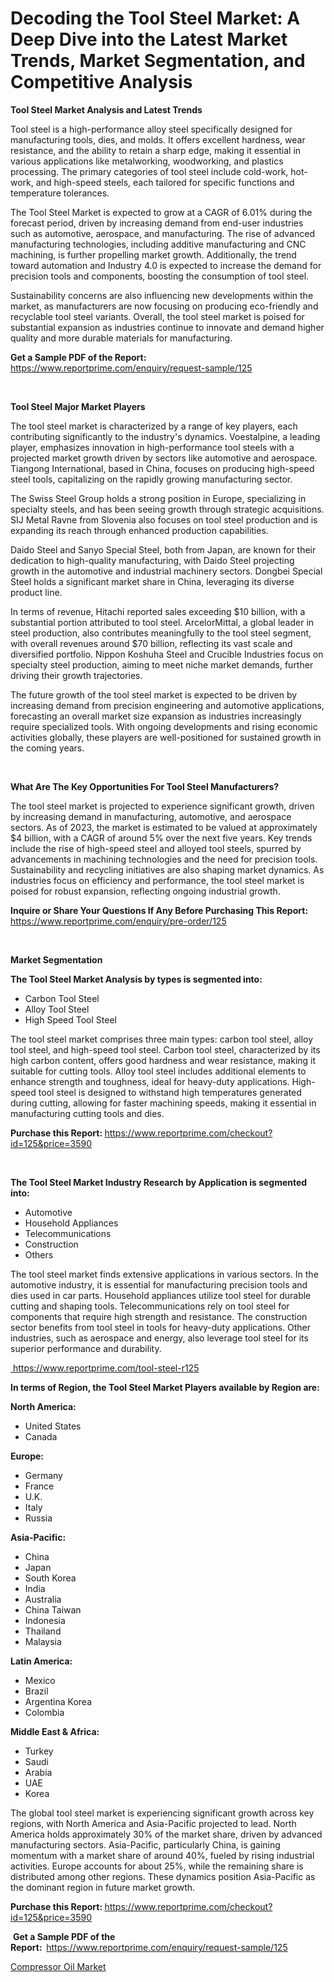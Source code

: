 <p><h1>Decoding the Tool Steel Market: A Deep Dive into the Latest Market Trends, Market Segmentation, and Competitive Analysis</h1></p><p><strong>Tool Steel Market Analysis and Latest Trends</strong></p>
<p><p>Tool steel is a high-performance alloy steel specifically designed for manufacturing tools, dies, and molds. It offers excellent hardness, wear resistance, and the ability to retain a sharp edge, making it essential in various applications like metalworking, woodworking, and plastics processing. The primary categories of tool steel include cold-work, hot-work, and high-speed steels, each tailored for specific functions and temperature tolerances.</p><p>The Tool Steel Market is expected to grow at a CAGR of 6.01% during the forecast period, driven by increasing demand from end-user industries such as automotive, aerospace, and manufacturing. The rise of advanced manufacturing technologies, including additive manufacturing and CNC machining, is further propelling market growth. Additionally, the trend toward automation and Industry 4.0 is expected to increase the demand for precision tools and components, boosting the consumption of tool steel. </p><p>Sustainability concerns are also influencing new developments within the market, as manufacturers are now focusing on producing eco-friendly and recyclable tool steel variants. Overall, the tool steel market is poised for substantial expansion as industries continue to innovate and demand higher quality and more durable materials for manufacturing.</p></p>
<p><strong>Get a Sample PDF of the Report:&nbsp;</strong> <a href="https://www.reportprime.com/enquiry/request-sample/125?utm_campaign=2991&utm_medium=2&utm_source=Github&utm_content=ia&utm_term=18032025&utm_id=tool-steel">https://www.reportprime.com/enquiry/request-sample/125</a></p>
<p>&nbsp;</p>
<p><strong>Tool Steel Major Market Players</strong></p>
<p><p>The tool steel market is characterized by a range of key players, each contributing significantly to the industry's dynamics. Voestalpine, a leading player, emphasizes innovation in high-performance tool steels with a projected market growth driven by sectors like automotive and aerospace. Tiangong International, based in China, focuses on producing high-speed steel tools, capitalizing on the rapidly growing manufacturing sector.</p><p>The Swiss Steel Group holds a strong position in Europe, specializing in specialty steels, and has been seeing growth through strategic acquisitions. SIJ Metal Ravne from Slovenia also focuses on tool steel production and is expanding its reach through enhanced production capabilities.</p><p>Daido Steel and Sanyo Special Steel, both from Japan, are known for their dedication to high-quality manufacturing, with Daido Steel projecting growth in the automotive and industrial machinery sectors. Dongbei Special Steel holds a significant market share in China, leveraging its diverse product line.</p><p>In terms of revenue, Hitachi reported sales exceeding $10 billion, with a substantial portion attributed to tool steel. ArcelorMittal, a global leader in steel production, also contributes meaningfully to the tool steel segment, with overall revenues around $70 billion, reflecting its vast scale and diversified portfolio. Nippon Koshuha Steel and Crucible Industries focus on specialty steel production, aiming to meet niche market demands, further driving their growth trajectories.</p><p>The future growth of the tool steel market is expected to be driven by increasing demand from precision engineering and automotive applications, forecasting an overall market size expansion as industries increasingly require specialized tools. With ongoing developments and rising economic activities globally, these players are well-positioned for sustained growth in the coming years.</p></p>
<p>&nbsp;</p>
<p><strong>What Are The Key Opportunities For Tool Steel Manufacturers?</strong></p>
<p><p>The tool steel market is projected to experience significant growth, driven by increasing demand in manufacturing, automotive, and aerospace sectors. As of 2023, the market is estimated to be valued at approximately $4 billion, with a CAGR of around 5% over the next five years. Key trends include the rise of high-speed steel and alloyed tool steels, spurred by advancements in machining technologies and the need for precision tools. Sustainability and recycling initiatives are also shaping market dynamics. As industries focus on efficiency and performance, the tool steel market is poised for robust expansion, reflecting ongoing industrial growth.</p></p>
<p><strong>Inquire or Share Your Questions If Any Before Purchasing This Report:</strong> <a href="https://www.reportprime.com/enquiry/pre-order/125?utm_campaign=2991&utm_medium=2&utm_source=Github&utm_content=ia&utm_term=18032025&utm_id=tool-steel">https://www.reportprime.com/enquiry/pre-order/125</a></p>
<p>&nbsp;</p>
<p><strong>Market Segmentation</strong></p>
<p><strong>The Tool Steel Market Analysis by types is segmented into:</strong></p>
<p><ul><li>Carbon Tool Steel</li><li>Alloy Tool Steel</li><li>High Speed Tool Steel</li></ul></p>
<p><p>The tool steel market comprises three main types: carbon tool steel, alloy tool steel, and high-speed tool steel. Carbon tool steel, characterized by its high carbon content, offers good hardness and wear resistance, making it suitable for cutting tools. Alloy tool steel includes additional elements to enhance strength and toughness, ideal for heavy-duty applications. High-speed tool steel is designed to withstand high temperatures generated during cutting, allowing for faster machining speeds, making it essential in manufacturing cutting tools and dies.</p></p>
<p><strong>Purchase this Report:&nbsp;</strong><a href="https://www.reportprime.com/checkout?id=125&price=3590&utm_campaign=2991&utm_medium=2&utm_source=Github&utm_content=ia&utm_term=18032025&utm_id=tool-steel">https://www.reportprime.com/checkout?id=125&price=3590</a></p>
<p>&nbsp;</p>
<p><strong>The Tool Steel Market Industry Research by Application is segmented into:</strong></p>
<p><ul><li>Automotive</li><li>Household Appliances</li><li>Telecommunications</li><li>Construction</li><li>Others</li></ul></p>
<p><p>The tool steel market finds extensive applications in various sectors. In the automotive industry, it is essential for manufacturing precision tools and dies used in car parts. Household appliances utilize tool steel for durable cutting and shaping tools. Telecommunications rely on tool steel for components that require high strength and resistance. The construction sector benefits from tool steel in tools for heavy-duty applications. Other industries, such as aerospace and energy, also leverage tool steel for its superior performance and durability.</p></p>
<p><a href="https://www.reportprime.com/tool-steel-r125?utm_campaign=2991&utm_medium=2&utm_source=Github&utm_content=ia&utm_term=18032025&utm_id=tool-steel">&nbsp;https://www.reportprime.com/tool-steel-r125</a></p>
<p><strong>In terms of Region, the Tool Steel Market Players available by Region are:</strong></p>
<p>
    <p> <strong> North America: </strong>
        <ul>
            <li>United States</li>
            <li>Canada</li>
        </ul>
        </p> 
    <p> <strong> Europe: </strong>
        <ul>
            <li>Germany</li>
            <li>France</li>
            <li>U.K.</li>
            <li>Italy</li>
            <li>Russia</li>
        </ul>
        </p> 
    <p> <strong> Asia-Pacific: </strong>
        <ul>
            <li>China</li>
            <li>Japan</li>
            <li>South Korea</li>
            <li>India</li>
            <li>Australia</li>
            <li>China Taiwan</li>
            <li>Indonesia</li>
            <li>Thailand</li>
            <li>Malaysia</li>
        </ul>
        </p> 
    <p> <strong> Latin America: </strong>
        <ul>
            <li>Mexico</li>
            <li>Brazil</li>
            <li>Argentina Korea</li>
            <li>Colombia</li>
        </ul>
        </p> 
    <p> <strong> Middle East & Africa: </strong>
        <ul>
            <li>Turkey</li>
            <li>Saudi</li>
            <li>Arabia</li>
            <li>UAE</li>
            <li>Korea</li>
        </ul>
    </p>
    </p>
<p><p>The global tool steel market is experiencing significant growth across key regions, with North America and Asia-Pacific projected to lead. North America holds approximately 30% of the market share, driven by advanced manufacturing sectors. Asia-Pacific, particularly China, is gaining momentum with a market share of around 40%, fueled by rising industrial activities. Europe accounts for about 25%, while the remaining share is distributed among other regions. These dynamics position Asia-Pacific as the dominant region in future market growth.</p></p>
<p><strong>Purchase this Report: </strong><a href="https://www.reportprime.com/checkout?id=125&price=3590&utm_campaign=2991&utm_medium=2&utm_source=Github&utm_content=ia&utm_term=18032025&utm_id=tool-steel">https://www.reportprime.com/checkout?id=125&price=3590</a></p>
<p>&nbsp;<strong>Get a Sample PDF of the Report:&nbsp;&nbsp;</strong><a href="https://www.reportprime.com/enquiry/request-sample/125?utm_campaign=2991&utm_medium=2&utm_source=Github&utm_content=ia&utm_term=18032025&utm_id=tool-steel">https://www.reportprime.com/enquiry/request-sample/125</a></p>
<p><strong></strong></p>
<p><p><a href="https://github.com/saaindosya/Market-Research-Report-List-1/blob/main/compressor-oil-market.md?utm_campaign=2991&utm_medium=2&utm_source=Github&utm_content=ia&utm_term=18032025&utm_id=tool-steel">Compressor Oil Market</a></p></p>